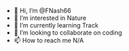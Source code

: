 - 👋 Hi, I’m @FNash66
- 👀 I’m interested in Nature
- 🌱 I’m currently learning Track
- 💞️ I’m looking to collaborate on coding
- 📫 How to reach me N/A

<!---
FNash66/FNash66 is a ✨ special ✨ repository because its `README.md` (this file) appears on your GitHub profile.
You can click the Preview link to take a look at your changes.
--->
